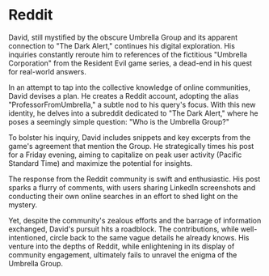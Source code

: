 # Reddit

David, still mystified by the obscure Umbrella Group and its apparent connection to "The Dark Alert," continues his digital exploration. His inquiries constantly reroute him to references of the fictitious "Umbrella Corporation" from the Resident Evil game series, a dead-end in his quest for real-world answers.

In an attempt to tap into the collective knowledge of online communities, David devises a plan. He creates a Reddit account, adopting the alias "ProfessorFromUmbrella," a subtle nod to his query's focus. With this new identity, he delves into a subreddit dedicated to "The Dark Alert," where he poses a seemingly simple question: "Who is the Umbrella Group?"

To bolster his inquiry, David includes snippets and key excerpts from the game's agreement that mention the Group. He strategically times his post for a Friday evening, aiming to capitalize on peak user activity (Pacific Standard Time) and maximize the potential for insights.

The response from the Reddit community is swift and enthusiastic. His post sparks a flurry of comments, with users sharing LinkedIn screenshots and conducting their own online searches in an effort to shed light on the mystery.

Yet, despite the community's zealous efforts and the barrage of information exchanged, David's pursuit hits a roadblock. The contributions, while well-intentioned, circle back to the same vague details he already knows.  His venture into the depths of Reddit, while enlightening in its display of community engagement, ultimately fails to unravel the enigma of the Umbrella Group.
